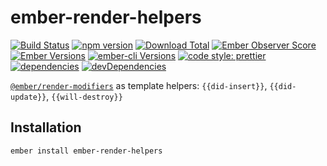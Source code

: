 # ember-render-helpers

[![Build Status](https://travis-ci.org/buschtoens/ember-render-helpers.svg)](https://travis-ci.org/buschtoens/ember-render-helpers)
[![npm version](https://badge.fury.io/js/ember-render-helpers.svg)](http://badge.fury.io/js/ember-render-helpers)
[![Download Total](https://img.shields.io/npm/dt/ember-render-helpers.svg)](http://badge.fury.io/js/ember-render-helpers)
[![Ember Observer Score](https://emberobserver.com/badges/ember-render-helpers.svg)](https://emberobserver.com/addons/ember-render-helpers)
[![Ember Versions](https://img.shields.io/badge/Ember.js%20Versions-%5E2.18%20%7C%7C%20%5E3.0-brightgreen.svg)](https://travis-ci.org/buschtoens/ember-render-helpers)
[![ember-cli Versions](https://img.shields.io/badge/ember--cli%20Versions-%5E2.13%20%7C%7C%20%5E3.0-brightgreen.svg)](https://travis-ci.org/buschtoens/ember-render-helpers)
[![code style: prettier](https://img.shields.io/badge/code_style-prettier-ff69b4.svg)](https://github.com/prettier/prettier)
[![dependencies](https://img.shields.io/david/buschtoens/ember-render-helpers.svg)](https://david-dm.org/buschtoens/ember-render-helpers)
[![devDependencies](https://img.shields.io/david/dev/buschtoens/ember-render-helpers.svg)](https://david-dm.org/buschtoens/ember-render-helpers)

[`@ember/render-modifiers`][render-modifiers] as template helpers:
`{{did-insert}}`, `{{did-update}}`, `{{will-destroy}}`

[render-modifiers]: https://github.com/emberjs/ember-render-modifiers#readme

## Installation

```
ember install ember-render-helpers
```
